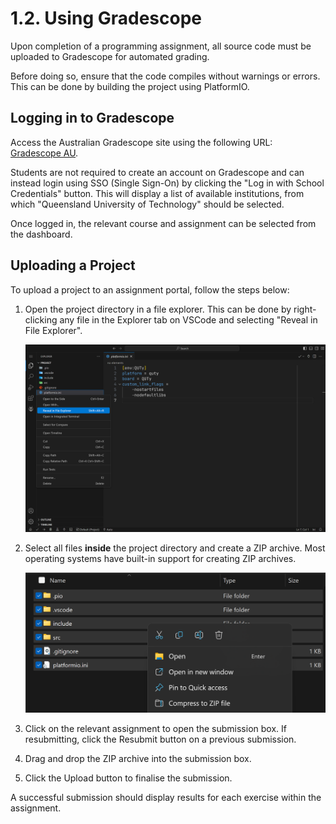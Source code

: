 # 1.2. Using Gradescope

Upon completion of a programming assignment, all source code must be
uploaded to Gradescope for automated grading.

Before doing so, ensure that the code compiles without warnings or
errors. This can be done by building the project using PlatformIO.

## Logging in to Gradescope

Access the Australian Gradescope site using the following URL: [Gradescope AU](https://www.gradescope.com.au/).

Students are not required to create an account on Gradescope and can
instead login using SSO (Single Sign-On) by clicking the "Log in with
School Credentials" button. This will display a list of available
institutions, from which "Queensland University of Technology" should
be selected.

Once logged in, the relevant course and assignment can be selected from
the dashboard.

## Uploading a Project

To upload a project to an assignment portal, follow the steps below:

1. Open the project directory in a file explorer. This can be done by
   right-clicking any file in the Explorer tab on VSCode and selecting
    "Reveal in File Explorer".

   ![Reveal in File Explorer](images/reveal-in-explorer.png)
2. Select all files **inside** the project directory and create a ZIP
   archive. Most operating systems have built-in support for creating
   ZIP archives.

   ![Create ZIP Archive](images/create-zip-archive.png)
3. Click on the relevant assignment to open the submission box. If
   resubmitting, click the Resubmit button on a previous submission.
4. Drag and drop the ZIP archive into the submission box.
5. Click the Upload button to finalise the submission.

A successful submission should display results for each exercise
within the assignment.

